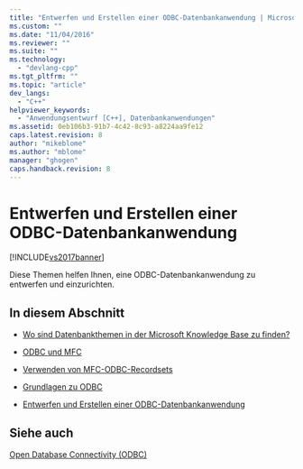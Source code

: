 ```yaml
---
title: "Entwerfen und Erstellen einer ODBC-Datenbankanwendung | Microsoft Docs"
ms.custom: ""
ms.date: "11/04/2016"
ms.reviewer: ""
ms.suite: ""
ms.technology: 
  - "devlang-cpp"
ms.tgt_pltfrm: ""
ms.topic: "article"
dev_langs: 
  - "C++"
helpviewer_keywords: 
  - "Anwendungsentwurf [C++], Datenbankanwendungen"
ms.assetid: 0eb106b3-91b7-4c42-8c93-a8224aa9fe12
caps.latest.revision: 8
author: "mikeblome"
ms.author: "mblome"
manager: "ghogen"
caps.handback.revision: 8
---
```

# Entwerfen und Erstellen einer ODBC-Datenbankanwendung
[!INCLUDE[vs2017banner](../../assembler/inline/includes/vs2017banner.md)]

Diese Themen helfen Ihnen, eine ODBC\-Datenbankanwendung zu entwerfen und einzurichten.  
  
## In diesem Abschnitt  
  
-   [Wo sind Datenbankthemen in der Microsoft Knowledge Base zu finden?](../../data/where-can-i-find-microsoft-knowledge-base-articles-on-database-topics-q.md)  
  
-   [ODBC und MFC](../../data/odbc/odbc-and-mfc.md)  
  
-   [Verwenden von MFC\-ODBC\-Recordsets](../../data/odbc/use-mfc-odbc-recordsets.md)  
  
-   [Grundlagen zu ODBC](../../data/odbc/odbc-basics.md)  
  
-   [Entwerfen und Erstellen einer ODBC\-Datenbankanwendung](#_core_design_and_create_an_odbc_database_application)  
  
## Siehe auch  
 [Open Database Connectivity \(ODBC\)](../../data/odbc/open-database-connectivity-odbc.md)